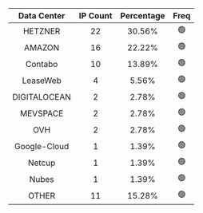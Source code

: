 | Data Center | IP Count | Percentage | Freq |
|:------------:|:--------:|:-----------:|:-----:|
| HETZNER | 22 | 30.56% | 🟢 |
| AMAZON | 16 | 22.22% | 🟢 |
| Contabo | 10 | 13.89% | 🟢 |
| LeaseWeb | 4 | 5.56% | 🟢 |
| DIGITALOCEAN | 2 | 2.78% | 🟢 |
| MEVSPACE | 2 | 2.78% | 🟢 |
| OVH | 2 | 2.78% | 🟢 |
| Google-Cloud | 1 | 1.39% | 🟢 |
| Netcup | 1 | 1.39% | 🟢 |
| Nubes | 1 | 1.39% | 🟢 |
| OTHER | 11 | 15.28% | 🟢 |